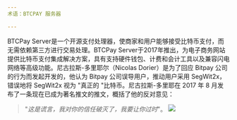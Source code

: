 ```yaml
---
术语：BTCPAY 服务器

---
```

BTCPay Server是一个开源支付处理器，使商家和用户能够接受比特币支付，而无需依赖第三方进行交易处理。BTCPay Server于2017年推出，为电子商务网站提供比特币支付集成解决方案，具有支持硬件钱包、计费和会计工具以及兼容闪电网络等高级功能。尼古拉斯-多里耶尔（Nicolas Dorier）是为了回应 Bitpay 公司的行为而发起开发的，他认为 Bitpay 公司误导用户，推动用户采用 SegWit2x，错误地将 SegWit2x 视为 "真正的 "比特币。尼古拉斯-多里耶在 2017 年 8 月发布了一条现在已成为著名推文的推文，概括了他的反对意见：

> "_这是谎言，我对你的信任破灭了，我要让你过时_"。
![](../../dictionnaire/assets/53.webp)